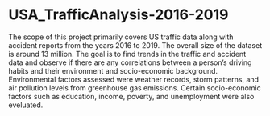 # USA_TrafficAnalysis-2016-2019
The scope of this project primarily covers US traffic data along with accident reports from the years 2016 to 2019.
The overall size of the dataset is around 13 million.
The  goal is to find trends in the traffic and accident data and observe if there are any correlations between a person’s driving habits 
and their environment and socio-economic background. 
Environmental factors assessed were weather records, storm patterns, and air pollution levels from greenhouse gas emissions.
Certain socio-economic factors such as education, income, poverty, and unemployment were also eveluated.
